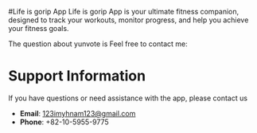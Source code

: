 #Life is gorip App
Life is gorip App is your ultimate fitness companion, designed to track your workouts, monitor progress, and help you achieve your fitness goals.

The question about yunvote is Feel free to contact me:

# Support Information

If you have questions or need assistance with the app, please contact us

- **Email**: [123imyhnam123@gmail.com](mailto:123imyhnam123@gmail.com)
- **Phone**: +82-10-5955-9775

